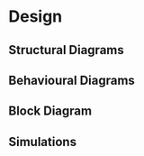 # Design


## Structural Diagrams


## Behavioural Diagrams



## Block Diagram





## Simulations

